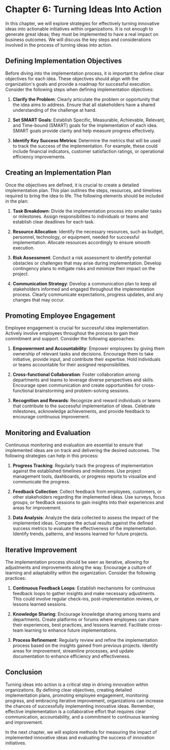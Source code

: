 Chapter 6: Turning Ideas Into Action
====================================

In this chapter, we will explore strategies for effectively turning innovative ideas into actionable initiatives within organizations. It is not enough to generate great ideas; they must be implemented to have a real impact on business outcomes. We will discuss the key steps and considerations involved in the process of turning ideas into action.

**Defining Implementation Objectives**
--------------------------------------

Before diving into the implementation process, it is important to define clear objectives for each idea. These objectives should align with the organization's goals and provide a roadmap for successful execution. Consider the following steps when defining implementation objectives:

1. **Clarify the Problem**: Clearly articulate the problem or opportunity that the idea aims to address. Ensure that all stakeholders have a shared understanding of the challenge at hand.

2. **Set SMART Goals**: Establish Specific, Measurable, Achievable, Relevant, and Time-bound (SMART) goals for the implementation of each idea. SMART goals provide clarity and help measure progress effectively.

3. **Identify Key Success Metrics**: Determine the metrics that will be used to track the success of the implementation. For example, these could include financial indicators, customer satisfaction ratings, or operational efficiency improvements.

**Creating an Implementation Plan**
-----------------------------------

Once the objectives are defined, it is crucial to create a detailed implementation plan. This plan outlines the steps, resources, and timelines required to bring the idea to life. The following elements should be included in the plan:

1. **Task Breakdown**: Divide the implementation process into smaller tasks or milestones. Assign responsibilities to individuals or teams and establish clear deadlines for each task.

2. **Resource Allocation**: Identify the necessary resources, such as budget, personnel, technology, or equipment, needed for successful implementation. Allocate resources accordingly to ensure smooth execution.

3. **Risk Assessment**: Conduct a risk assessment to identify potential obstacles or challenges that may arise during implementation. Develop contingency plans to mitigate risks and minimize their impact on the project.

4. **Communication Strategy**: Develop a communication plan to keep all stakeholders informed and engaged throughout the implementation process. Clearly communicate expectations, progress updates, and any changes that may occur.

**Promoting Employee Engagement**
---------------------------------

Employee engagement is crucial for successful idea implementation. Actively involve employees throughout the process to gain their commitment and support. Consider the following approaches:

1. **Empowerment and Accountability**: Empower employees by giving them ownership of relevant tasks and decisions. Encourage them to take initiative, provide input, and contribute their expertise. Hold individuals or teams accountable for their assigned responsibilities.

2. **Cross-functional Collaboration**: Foster collaboration among departments and teams to leverage diverse perspectives and skills. Encourage open communication and create opportunities for cross-functional brainstorming and problem-solving sessions.

3. **Recognition and Rewards**: Recognize and reward individuals or teams that contribute to the successful implementation of ideas. Celebrate milestones, acknowledge achievements, and provide feedback to encourage continuous improvement.

**Monitoring and Evaluation**
-----------------------------

Continuous monitoring and evaluation are essential to ensure that implemented ideas are on track and delivering the desired outcomes. The following strategies can help in this process:

1. **Progress Tracking**: Regularly track the progress of implementation against the established timelines and milestones. Use project management tools, dashboards, or progress reports to visualize and communicate the progress.

2. **Feedback Collection**: Collect feedback from employees, customers, or other stakeholders regarding the implemented ideas. Use surveys, focus groups, or feedback sessions to gain insights into their experiences and areas for improvement.

3. **Data Analysis**: Analyze the data collected to assess the impact of the implemented ideas. Compare the actual results against the defined success metrics to evaluate the effectiveness of the implementation. Identify trends, patterns, and lessons learned for future projects.

**Iterative Improvement**
-------------------------

The implementation process should be seen as iterative, allowing for adjustments and improvements along the way. Encourage a culture of learning and adaptability within the organization. Consider the following practices:

1. **Continuous Feedback Loops**: Establish mechanisms for continuous feedback loops to gather insights and make necessary adjustments. This could involve regular check-ins, post-implementation reviews, or lessons learned sessions.

2. **Knowledge Sharing**: Encourage knowledge sharing among teams and departments. Create platforms or forums where employees can share their experiences, best practices, and lessons learned. Facilitate cross-team learning to enhance future implementations.

3. **Process Refinement**: Regularly review and refine the implementation process based on the insights gained from previous projects. Identify areas for improvement, streamline processes, and update documentation to enhance efficiency and effectiveness.

**Conclusion**
--------------

Turning ideas into action is a critical step in driving innovation within organizations. By defining clear objectives, creating detailed implementation plans, promoting employee engagement, monitoring progress, and embracing iterative improvement, organizations can increase the chances of successfully implementing innovative ideas. Remember, effective implementation is a collaborative effort that requires clear communication, accountability, and a commitment to continuous learning and improvement.

In the next chapter, we will explore methods for measuring the impact of implemented innovative ideas and evaluating the success of innovation initiatives.
